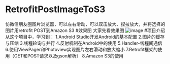 # RetrofitPostImageToS3
仿微信朋友圈图片浏览器，可以左右滑动，可以双击放大、捏拉放大，并将选择的图片用retrofit POST到Amazon S3
#效果图
大家先看效果图
 ![image](https://raw.githubusercontent.com/ruanqiujing/RetrofitPostImageToS3/master/Images/Screenshot_2016-07-28-16-23-07.png)
#项目介绍
从这个项目中，学习到：
1.Android Studio开发Android的基本配置
2.图片的缓存与压缩 
3.线程轮询与并行
4.反射机制在Android中的使用 
5.Handler-线程间通信
6.使用ViewPager和Photoview实现图片左右滑动和放大缩小
7.Retrofit框架的使用（GET和POST请求以及gson解析）
8.Amazon S3的使用
